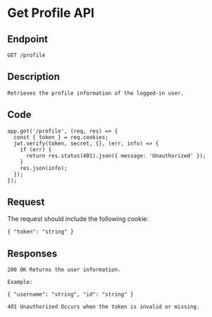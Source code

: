 # Get Profile API

## **Endpoint**
`GET /profile`

## **Description**
```
Retrieves the profile information of the logged-in user.
```

## **Code**
```
app.get('/profile', (req, res) => {
  const { token } = req.cookies;
  jwt.verify(token, secret, {}, (err, info) => {
    if (err) {
      return res.status(401).json({ message: 'Unauthorized' });
    }
    res.json(info);
  });
});
```



## **Request**
The request should include the following cookie:
```
{ "token": "string" }
```


## **Responses**
```
200 OK Returns the user information.

Example:

{ "username": "string", "id": "string" }

401 Unauthorized Occurs when the token is invalid or missing.
